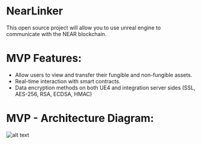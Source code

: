 # NearLinker
This open source project will allow you to use unreal engine to communicate with the NEAR blockchain.

# MVP Features:
- Allow users to view and transfer their fungible and non-fungible assets.
- Real-time interaction with smart contracts.
- Data encryption methods on both UE4 and integration server sides (SSL, AES-256, RSA, ECDSA, HMAC)

# MVP - Architecture Diagram:
![alt text](https://drive.google.com/uc?export=view&id=1ntxwOa3PsoUJDgQPouTpuofDnKGIvFzV)

